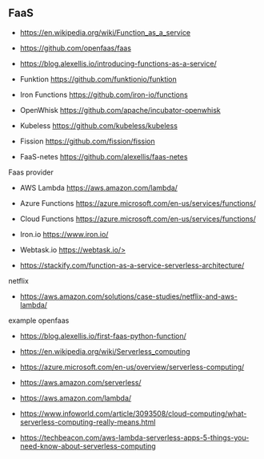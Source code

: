 ## FaaS 

* <https://en.wikipedia.org/wiki/Function_as_a_service>
* <https://github.com/openfaas/faas>
* <https://blog.alexellis.io/introducing-functions-as-a-service/>

* Funktion  <https://github.com/funktionio/funktion>
* Iron Functions <https://github.com/iron-io/functions>
* OpenWhisk <https://github.com/apache/incubator-openwhisk>
* Kubeless <https://github.com/kubeless/kubeless>
* Fission <https://github.com/fission/fission>
* FaaS-netes <https://github.com/alexellis/faas-netes>

Faas provider

* AWS Lambda <https://aws.amazon.com/lambda/>
* Azure Functions <https://azure.microsoft.com/en-us/services/functions/>
* Cloud Functions <https://azure.microsoft.com/en-us/services/functions/>
* Iron.io <https://www.iron.io/>
* Webtask.io https://webtask.io/>



* <https://stackify.com/function-as-a-service-serverless-architecture/>

netflix

* <https://aws.amazon.com/solutions/case-studies/netflix-and-aws-lambda/>


example openfaas
* <https://blog.alexellis.io/first-faas-python-function/>

* <https://en.wikipedia.org/wiki/Serverless_computing>


* <https://azure.microsoft.com/en-us/overview/serverless-computing/>
* <https://aws.amazon.com/serverless/>
* <https://aws.amazon.com/lambda/>
* <https://www.infoworld.com/article/3093508/cloud-computing/what-serverless-computing-really-means.html>

* <https://techbeacon.com/aws-lambda-serverless-apps-5-things-you-need-know-about-serverless-computing>


